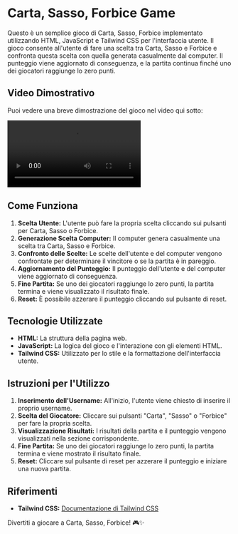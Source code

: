 # Carta, Sasso, Forbice Game

Questo è un semplice gioco di Carta, Sasso, Forbice implementato utilizzando HTML, JavaScript e Tailwind CSS per l'interfaccia utente. Il gioco consente all'utente di fare una scelta tra Carta, Sasso e Forbice e confronta questa scelta con quella generata casualmente dal computer. Il punteggio viene aggiornato di conseguenza, e la partita continua finché uno dei giocatori raggiunge lo zero punti.

## Video Dimostrativo

Puoi vedere una breve dimostrazione del gioco nel video qui sotto:

![Video Dimostrativo](assets/demo.mp4)

## Come Funziona

1. **Scelta Utente:** L'utente può fare la propria scelta cliccando sui pulsanti per Carta, Sasso o Forbice.
2. **Generazione Scelta Computer:** Il computer genera casualmente una scelta tra Carta, Sasso e Forbice.
3. **Confronto delle Scelte:** Le scelte dell'utente e del computer vengono confrontate per determinare il vincitore o se la partita è in pareggio.
4. **Aggiornamento del Punteggio:** Il punteggio dell'utente e del computer viene aggiornato di conseguenza.
5. **Fine Partita:** Se uno dei giocatori raggiunge lo zero punti, la partita termina e viene visualizzato il risultato finale.
6. **Reset:** È possibile azzerare il punteggio cliccando sul pulsante di reset.

## Tecnologie Utilizzate

- **HTML:** La struttura della pagina web.
- **JavaScript:** La logica del gioco e l'interazione con gli elementi HTML.
- **Tailwind CSS:** Utilizzato per lo stile e la formattazione dell'interfaccia utente.

## Istruzioni per l'Utilizzo

1. **Inserimento dell'Username:** All'inizio, l'utente viene chiesto di inserire il proprio username.
2. **Scelta del Giocatore:** Cliccare sui pulsanti "Carta", "Sasso" o "Forbice" per fare la propria scelta.
3. **Visualizzazione Risultati:** I risultati della partita e il punteggio vengono visualizzati nella sezione corrispondente.
4. **Fine Partita:** Se uno dei giocatori raggiunge lo zero punti, la partita termina e viene mostrato il risultato finale.
5. **Reset:** Cliccare sul pulsante di reset per azzerare il punteggio e iniziare una nuova partita.

## Riferimenti

- **Tailwind CSS:** [Documentazione di Tailwind CSS](https://tailwindcss.com/docs)

Divertiti a giocare a Carta, Sasso, Forbice! 🎮✨
